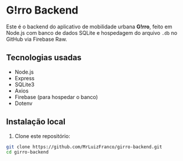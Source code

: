# G!rro Backend

Este é o backend do aplicativo de mobilidade urbana **G!rro**, feito em Node.js com banco de dados SQLite e hospedagem do arquivo `.db` no GitHub via Firebase Raw.

## Tecnologias usadas

- Node.js
- Express
- SQLite3
- Axios
- Firebase (para hospedar o banco)
- Dotenv

## Instalação local

1. Clone este repositório:

```bash
git clone https://github.com/MrLuizFranco/girro-backend.git
cd girro-backend
